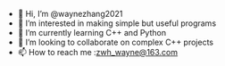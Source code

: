 - 👋 Hi, I’m @waynezhang2021
- 👀 I’m interested in making simple but useful programs
- 🌱 I’m currently learning C++ and Python
- 💞️ I’m looking to collaborate on complex C++ projects
- 📫 How to reach me :zwh_wayne@163.com

<!---
waynezhang2021/waynezhang2021 is a ✨ special ✨ repository because its `README.md` (this file) appears on your GitHub profile.
You can click the Preview link to take a look at your changes.
--->
